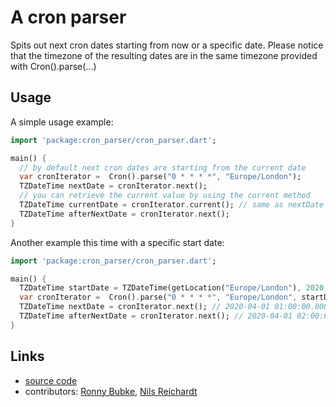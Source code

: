 # A cron parser

Spits out next cron dates starting from now or a specific date.
Please notice that the timezone of the resulting dates are in the
same timezone provided with Cron().parse(...)

## Usage

A simple usage example:
```dart
import 'package:cron_parser/cron_parser.dart';

main() {
  // by default next cron dates are starting from the current date
  var cronIterator =  Cron().parse("0 * * * *", "Europe/London");
  TZDateTime nextDate = cronIterator.next();
  // you can retrieve the current value by using the current method
  TZDateTime currentDate = cronIterator.current(); // same as nextDate
  TZDateTime afterNextDate = cronIterator.next();
}
```

Another example this time with a specific start date:
```dart
import 'package:cron_parser/cron_parser.dart';

main() {
  TZDateTime startDate = TZDateTime(getLocation("Europe/London"), 2020, 4, 01);
  var cronIterator =  Cron().parse("0 * * * *", "Europe/London", startDate);
  TZDateTime nextDate = cronIterator.next(); // 2020-04-01 01:00:00.000+0100
  TZDateTime afterNextDate = cronIterator.next(); // 2020-04-01 02:00:00.000+0100
}
```

## Links

- [source code][source]
- contributors: [Ronny Bubke](https://github.com/rbubke), [Nils Reichardt](https://github.com/nilsreichardt)

[source]: https://github.com/rbubke/cron-parser